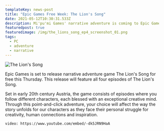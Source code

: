 ```yaml
---
templateKey: news-post
title: "Epic Games Free Week: The Lion's Song"
date: 2021-05-12T10:30:31.533Z
description: Mi'pu'mi Games' narrative adventure is coming to Epic Games this Thursday.
featuredpost: true
featuredimage: /img/the_lions_song_ep4_screenshot_01.png
tags:
  - PC
  - adventure
  - narrative
---
```

![The Lion's Song](/img/the_lions_song_ep4_screenshot_01.png "The Lion's Song")

Epic Games is set to release narrative adventure game The Lion's Song for free this Thursday. This release will feature all four episodes of The Lion's Song.  

Set in early 20th century Austria, the game consists of episodes where you follow different characters, each blessed with an exceptional creative mind. Through this point-and-click adventure, your choice will affect the way the story unfolds for our characters as they face their personal struggle for creativity, human connections and inspiration.  

`video: https://www.youtube.com/embed/-dk5JRN9HaA`